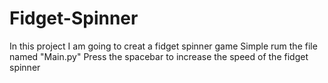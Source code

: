 # Fidget-Spinner
In this project I am going to creat a fidget spinner game 
Simple rum the file named "Main.py"
Press the spacebar to increase the speed of the fidget spinner
